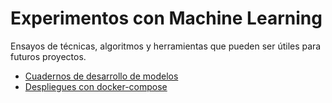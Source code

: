 # Experimentos con Machine Learning

Ensayos de técnicas, algoritmos y herramientas que pueden ser útiles para futuros proyectos.

- [Cuadernos de desarrollo de modelos](./notebooks)
- [Despliegues con docker-compose](./deployments)
